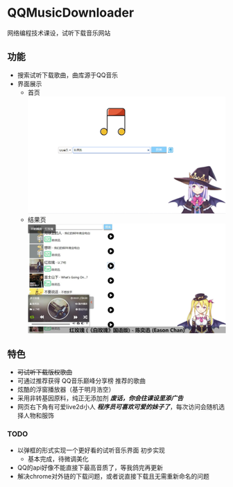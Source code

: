# QQMusicDownloader
网络编程技术课设，试听下载音乐网站

## 功能
- 搜索试听下载歌曲，曲库源于QQ音乐
- 界面展示
    - 首页
    ![Image text](./image/index.png)
    - 结果页
    ![Image text](./image/result.jpg)

## 特色
- ~~可试听下载版权歌曲~~
- 可通过推荐获得 QQ音乐巅峰分享榜 推荐的歌曲
- 炫酷的浮窗播放器（基于明月浩空）
- 采用非转基因原料，纯正无添加剂 ***废话，你会往课设里添广告***
- 网页右下角有可爱live2d小人 ***程序员可喜欢可爱的妹子了***，每次访问会随机选择人物和服饰

### TODO
- 以弹框的形式实现一个更好看的试听音乐界面 初步实现
    - 基本完成，待微调美化
- QQ的api好像不能直接下最高音质了，等我鸽完再更新
- 解决chrome对外链的下载问题，或者说直接下载且无需重新命名的问题
